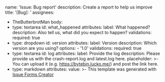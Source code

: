name: 'Issue: Bug report'
description: Create a report to help us improve
title: '[Bug]: '
assignees:
  - TheButterbrotMan
body:
  - type: textarea
    id: what_happened
    attributes:
      label: What happened?
      description: Also tell us, what did you expect to happen?
    validations:
      required: true
  - type: dropdown
    id: version
    attributes:
      label: Version
      description: Which version are you using?
      options:
        - '1.0'
    validations:
      required: true
  - type: textarea
    id: log
    attributes:
      label: Provide the log
      description: Please provide us with the crash-report.log and latest.log here.
      placeholder: >-
        You can upload it (e.g. https://bytebin.lucko.me/) and post the link
        here.
  - type: markdown
    attributes:
      value: >-
        This template was generated with [Issue Forms
        Creator](https://www.issue-forms-creator.app/)
